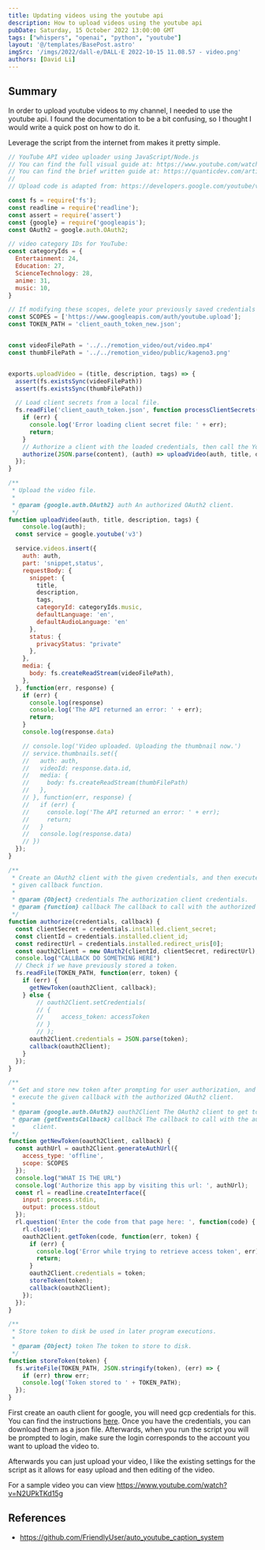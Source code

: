 ```yaml
---
title: Updating videos using the youtube api
description: How to upload videos using the youtube api
pubDate: Saturday, 15 October 2022 13:00:00 GMT
tags: ["whispers", "openai", "python", "youtube"]
layout: '@/templates/BasePost.astro'
imgSrc: '/imgs/2022/dall-e/DALL·E 2022-10-15 11.08.57 - video.png'
authors: [David Li]
---
```


## Summary

In order to upload youtube videos to my channel, I needed to use the youtube api. I found the documentation to be a bit confusing, so I thought I would write a quick post on how to do it.

Leverage the script from the internet from makes it pretty simple.

```javascript
// YouTube API video uploader using JavaScript/Node.js
// You can find the full visual guide at: https://www.youtube.com/watch?v=gncPwSEzq1s
// You can find the brief written guide at: https://quanticdev.com/articles/automating-my-youtube-uploads-using-nodejs
//
// Upload code is adapted from: https://developers.google.com/youtube/v3/quickstart/nodejs

const fs = require('fs');
const readline = require('readline');
const assert = require('assert')
const {google} = require('googleapis');
const OAuth2 = google.auth.OAuth2;

// video category IDs for YouTube:
const categoryIds = {
  Entertainment: 24,
  Education: 27,
  ScienceTechnology: 28,
  anime: 31,
  music: 10,
}

// If modifying these scopes, delete your previously saved credentials in client_oauth_token.json
const SCOPES = ['https://www.googleapis.com/auth/youtube.upload'];
const TOKEN_PATH = 'client_oauth_token_new.json';


const videoFilePath = '../../remotion_video/out/video.mp4'
const thumbFilePath = '../../remotion_video/public/kageno3.png'


exports.uploadVideo = (title, description, tags) => {
  assert(fs.existsSync(videoFilePath))
  assert(fs.existsSync(thumbFilePath))

  // Load client secrets from a local file.
  fs.readFile('client_oauth_token.json', function processClientSecrets(err, content) {
    if (err) {
      console.log('Error loading client secret file: ' + err);
      return;
    }
    // Authorize a client with the loaded credentials, then call the YouTube API.
    authorize(JSON.parse(content), (auth) => uploadVideo(auth, title, description, tags));
  });
}

/**
 * Upload the video file.
 *
 * @param {google.auth.OAuth2} auth An authorized OAuth2 client.
 */
function uploadVideo(auth, title, description, tags) {
    console.log(auth);
  const service = google.youtube('v3')

  service.videos.insert({
    auth: auth,
    part: 'snippet,status',
    requestBody: {
      snippet: {
        title,
        description,
        tags,
        categoryId: categoryIds.music,
        defaultLanguage: 'en',
        defaultAudioLanguage: 'en'
      },
      status: {
        privacyStatus: "private"
      },
    },
    media: {
      body: fs.createReadStream(videoFilePath),
    },
  }, function(err, response) {
    if (err) {
      console.log(response)
      console.log('The API returned an error: ' + err);
      return;
    }
    console.log(response.data)

    // console.log('Video uploaded. Uploading the thumbnail now.')
    // service.thumbnails.set({
    //   auth: auth,
    //   videoId: response.data.id,
    //   media: {
    //     body: fs.createReadStream(thumbFilePath)
    //   },
    // }, function(err, response) {
    //   if (err) {
    //     console.log('The API returned an error: ' + err);
    //     return;
    //   }
    //   console.log(response.data)
    // })
  });
}

/**
 * Create an OAuth2 client with the given credentials, and then execute the
 * given callback function.
 *
 * @param {Object} credentials The authorization client credentials.
 * @param {function} callback The callback to call with the authorized client.
 */
function authorize(credentials, callback) {
  const clientSecret = credentials.installed.client_secret;
  const clientId = credentials.installed.client_id;
  const redirectUrl = credentials.installed.redirect_uris[0];
  const oauth2Client = new OAuth2(clientId, clientSecret, redirectUrl);
  console.log("CALLBACK DO SOMETHING HERE")
  // Check if we have previously stored a token.
  fs.readFile(TOKEN_PATH, function(err, token) {
    if (err) {
      getNewToken(oauth2Client, callback);
    } else {
        // oauth2Client.setCredentials(
        // {
        //     access_token: accessToken
        // }
        // );
      oauth2Client.credentials = JSON.parse(token);
      callback(oauth2Client);
    }
  });
}

/**
 * Get and store new token after prompting for user authorization, and then
 * execute the given callback with the authorized OAuth2 client.
 *
 * @param {google.auth.OAuth2} oauth2Client The OAuth2 client to get token for.
 * @param {getEventsCallback} callback The callback to call with the authorized
 *     client.
 */
function getNewToken(oauth2Client, callback) {
  const authUrl = oauth2Client.generateAuthUrl({
    access_type: 'offline',
    scope: SCOPES
  });
  console.log("WHAT IS THE URL")
  console.log('Authorize this app by visiting this url: ', authUrl);
  const rl = readline.createInterface({
    input: process.stdin,
    output: process.stdout
  });
  rl.question('Enter the code from that page here: ', function(code) {
    rl.close();
    oauth2Client.getToken(code, function(err, token) {
      if (err) {
        console.log('Error while trying to retrieve access token', err);
        return;
      }
      oauth2Client.credentials = token;
      storeToken(token);
      callback(oauth2Client);
    });
  });
}

/**
 * Store token to disk be used in later program executions.
 *
 * @param {Object} token The token to store to disk.
 */
function storeToken(token) {
  fs.writeFile(TOKEN_PATH, JSON.stringify(token), (err) => {
    if (err) throw err;
    console.log('Token stored to ' + TOKEN_PATH);
  });
}
```
First create an oauth client for google, you will need gcp credentials for this. You can find the instructions [here](https://developers.google.com/youtube/registering_an_application). Once you have the credentials, you can download them as a json file. Afterwards, when you run the script you will be prompted to login, make sure the login corresponds to the account you want to upload the video to.

Afterwards you can just upload your video, I like the existing settings for the script as it allows for easy upload and then editing of the video.


For a sample video you can view https://www.youtube.com/watch?v=N2UPkTKd15g

## References

* https://github.com/FriendlyUser/auto_youtube_caption_system
